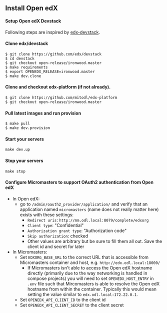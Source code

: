 Install Open edX
---


#### Setup Open edX Devstack

Following steps are inspired by [edx-devstack](https://github.com/edx/devstack).

#### Clone edx/devstack

```
$ git clone https://github.com/edx/devstack
$ cd devstack
$ git checkout open-release/ironwood.master
$ make requirements
$ export OPENEDX_RELEASE=ironwood.master
$ make dev.clone
```

#### Clone and checkout edx-platform (if not already).
```
$ git clone https://github.com/mitodl/edx-platform
$ git checkout open-release/ironwood.master
```

#### Pull latest images and run provision

```
$ make pull
$ make dev.provision 
```

#### Start your servers

`make dev.up`

#### Stop your servers

`make stop`

#### Configure Micromasters to support OAuth2 authentication from Open edX

  - In Open edX:
    - go to `/admin/oauth2_provider/application/` and verify that an application named `micromasters` (name does not really matter here) exists with these settings:
      - `Redirect uris`: `http://mm.odl.local:8079/complete/edxorg`
      - `Client type`: "Confidential"
      - `Authorization grant type`: "Authorization code"
      - `Skip authorization`: checked
      - Other values are arbitrary but be sure to fill them all out. Save the client id and secret for later
  - In Micromasters:
    - Set `EDXORG_BASE_URL` to the correct URL that is accessible from Micromasters container and host, e.g. `http://edx.odl.local:18000/`
      - If Micromasters isn't able to access the Open edX hostname directly (primarily due to the way networking is handled in compose projects) you will need to set `OPENEDX_HOST_ENTRY` in `.env` file such that Mircomasters is able to resolve the Open edX hostname from within the container. Typically this would mean setting the value similar to `edx.odl.local:172.22.0.1`.
    - Set `OPENEDX_API_CLIENT_ID` to the client id
    - Set `OPENEDX_API_CLIENT_SECRET` to the client secret
